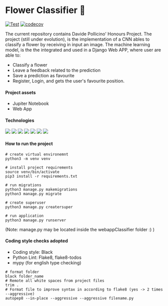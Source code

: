# Flower Classifier 🍃

[![Test](https://github.com/omonimus1/plant_classification/actions/workflows/test.yml/badge.svg)](https://github.com/omonimus1/plant_classification/actions/workflows/test.yml)
[![codecov](https://codecov.io/gh/omonimus1/plant_classification/branch/dev/graph/badge.svg?token=MXVI6OEXK9)](https://codecov.io/gh/omonimus1/plant_classification)

The current repository contains Davide Pollicino' Honours Project. The project (still under evolution), is the implementation of a CNN ables to classify a flower by receiving in input an image. 
The machine learning model, is the the integrated and used in a Django Web APP, where user are able to:
* Classify a flower
* Leave a feedback related to the prediction
* Save a prediction as favourite
* Register, Login, and gets the user's favourite position. 


#### Project assets
* Jupiter Notebook
* Web App

#### Technologies
<img src="https://img.shields.io/badge/Tensorflow-F7DF1E?style=for-the-badge&logo=tensorflow&logoColor=black%22"> <img src="https://img.shields.io/badge/Django-092E20?style=for-the-badge&logo=django&logoColor=white"> <img src="https://img.shields.io/badge/Python-14354C?style=for-the-badge&logo=python&logoColor=white"> <img src="https://img.shields.io/badge/HTML5-E34F26?style=for-the-badge&logo=html5&logoColor=white"> <img src="https://img.shields.io/badge/CSS3-1572B6?style=for-the-badge&logo=css3&logoColor=white"> <img src="https://img.shields.io/badge/Jquery-F7DF1E?style=for-the-badge&logo=jquery&logoColor=black%22"> <img src="https://img.shields.io/badge/Bootstrap-d24dff?style=for-the-badge&logo=bootstrap&logoColor=black%22"> 
<!--<img src="https://img.shields.io/badge/PostgreSQL-316192?style=for-the-badge&logo=postgresql&logoColor=white"> -->
#### How to run the project
```
# create virtual environemnt
python3 -m venv venv

# install project requirements
source venv/bin/activate
pip3 install -r requirements.txt

# run migrations
python3 manage.py makemigrations
python3 manage.py migrate

# create superuser
python3 manage.py creatersuper

# run application
python3 manage.py runserver
```
(Note: manage.py may be located inside the webappClassifier folder :) )
#### Coding style checks adopted
* Coding style: Black
* Python Lint: Flake8, flake8-todos
* mypy (for english type checking)
```
# format folder
black folder_name
# Remote all white spaces from project files
trim .
# Format file to improve syntax in according to flake8 (yes -> 2 times --aggressive)
autopep8 --in-place --aggressive --aggressive filename.py
```
